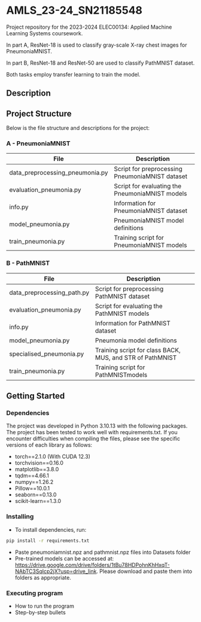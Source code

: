 # AMLS_23-24_SN21185548

Project repository for the 2023-2024 ELEC00134: Applied Machine Learning Systems coursework. 

In part A, ResNet-18 is used to classify gray-scale X-ray chest images for PneumoniaMNIST.

In part B, ResNet-18 and ResNet-50 are used to classify PathMNIST dataset.

Both tasks employ transfer learning to train the model.

## Description


## Project Structure

Below is the file structure and descriptions for the project:

### A - PneumoniaMNIST
| File                            | Description                                     |
|---------------------------------|-------------------------------------------------|
| data_preprocessing_pneumonia.py | Script for preprocessing PneumoniaMNIST dataset |
| evaluation_pneumonia.py         | Script for evaluating the PneumoniaMNIST models |
| info.py                         | Information for PneumoniaMNIST dataset          |
| model_pneumonia.py              | PneumoniaMNIST model definitions                |
| train_pneumonia.py              | Training script for PneumoniaMNIST models       |

### B - PathMNIST
| File                       | Description                                               |
|----------------------------|-----------------------------------------------------------|
| data_preprocessing_path.py | Script for preprocessing PathMNIST dataset                |
| evaluation_pneumonia.py    | Script for evaluating the PathMNIST models                |
| info.py                    | Information for PathMNIST dataset                         |
| model_pneumonia.py         | Pneumonia model definitions                               |
| specialised_pneumonia.py   | Training script for class BACK, MUS, and STR of PathMNIST |
| train_pneumonia.py         | Training script for PathMNISTmodels                       |

## Getting Started

### Dependencies
The project was developed in Python 3.10.13 with the following packages. 
The project has been tested to work well with requirements.txt.
If you encounter difficulties when compiling the files, please see the specific versions of each library as follows:
* torch==2.1.0 (With CUDA 12.3)
* torchvision==0.16.0
* matplotlib==3.8.0
* tqdm==4.66.1
* numpy==1.26.2
* Pillow==10.0.1
* seaborn==0.13.0
* scikit-learn==1.3.0




### Installing
* To install dependencies, run:
```bash
pip install -r requirements.txt
```
* Paste pneumoniamnist.npz and pathmnist.npz files into Datasets folder
* Pre-trained models can be accessed at: https://drive.google.com/drive/folders/1tBu78HDPohnKhHxqT-NAbTC3Sqlcp2jX?usp=drive_link.
Please download and paste them into folders as appropriate.

### Executing program

* How to run the program
* Step-by-step bullets
